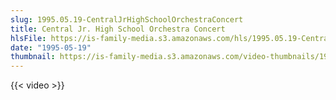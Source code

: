 ```yaml
---
slug: 1995.05.19-CentralJrHighSchoolOrchestraConcert
title: Central Jr. High School Orchestra Concert
hlsFile: https://is-family-media.s3.amazonaws.com/hls/1995.05.19-CentralJrHighSchoolOrchestraConcert/1995.05.19-CentralJrHighSchoolOrchestraConcert.m3u8
date: "1995-05-19"
thumbnail: https://is-family-media.s3.amazonaws.com/video-thumbnails/1995.05.19-CentralJrHighSchoolOrchestraConcert.png
---
```

{{< video >}}

